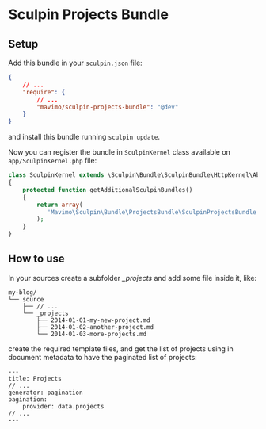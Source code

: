 # Sculpin Projects Bundle

## Setup

Add this bundle in your ```sculpin.json``` file:

```json
{
    // ...
    "require": {
        // ...
        "mavimo/sculpin-projects-bundle": "@dev"
    }
}
```

and install this bundle running ```sculpin update```.

Now you can register the bundle in ```SculpinKernel``` class available on ```app/SculpinKernel.php``` file:

```php
class SculpinKernel extends \Sculpin\Bundle\SculpinBundle\HttpKernel\AbstractKernel
{
    protected function getAdditionalSculpinBundles()
    {
        return array(
           'Mavimo\Sculpin\Bundle\ProjectsBundle\SculpinProjectsBundle'
        );
    }
}
```

## How to use

In your sources create a subfolder *_projects* and add some file inside it, like:

```
my-blog/
└── source
    ├── // ...
    └── _projects
        ├── 2014-01-01-my-new-project.md
        ├── 2014-01-02-another-project.md
        └── 2014-01-03-more-projects.md
```
create the required template files, and get the list of projects using in document metadata to have the paginated list of projects:
```
---
title: Projects
// ...
generator: pagination
pagination:
    provider: data.projects
// ...
---
```
